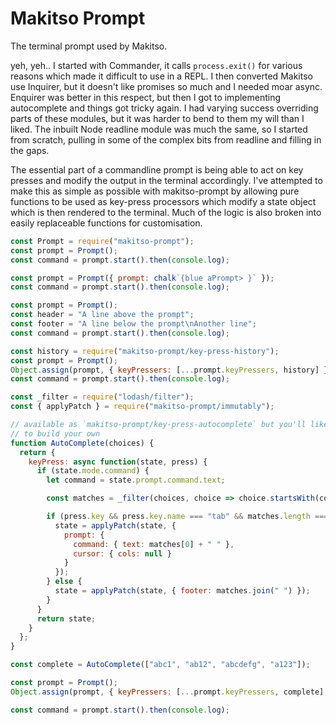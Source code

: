 # Makitso Prompt

The terminal prompt used by Makitso.

yeh, yeh.. I started with Commander, it calls `process.exit()` for various
reasons which made it difficult to use in a REPL. I then converted Makitso use
Inquirer, but it doesn't like promises so much and I needed moar async.
Enquirer was better in this respect, but then I got to implementing autocomplete
and things got tricky again. I had varying success overriding parts of these
modules, but it was harder to bend to them my will than I liked. The inbuilt
Node readline module was much the same, so I started from scratch, pulling in
some of the complex bits from readline and filling in the gaps.

The essential part of a commandline prompt is being able to act on key presses
and modify the output in the terminal accordingly. I've attempted to make this
as simple as possible with makitso-prompt by allowing pure functions to be used
as key-press processors which modify a state object which is then rendered to
the terminal. Much of the logic is also broken into easily replaceable functions
for customisation.

```js
const Prompt = require("makitso-prompt");
const prompt = Prompt();
const command = prompt.start().then(console.log);
```

```js
const prompt = Prompt({ prompt: chalk`{blue aPrompt> }` });
const command = prompt.start().then(console.log);
```

```js
const prompt = Prompt();
const header = "A line above the prompt";
const footer = "A line below the prompt\nAnother line";
const command = prompt.start().then(console.log);
```

```js
const history = require("makitso-prompt/key-press-history");
const prompt = Prompt();
Object.assign(prompt, { keyPressers: [...prompt.keyPressers, history] });
const command = prompt.start().then(console.log);
```

```js
const _filter = require("lodash/filter");
const { applyPatch } = require("makitso-prompt/immutably");

// available as `makitso-prompt/key-press-autocomplete` but you'll likely want
// to build your own
function AutoComplete(choices) {
  return {
    keyPress: async function(state, press) {
      if (state.mode.command) {
        let command = state.prompt.command.text;

        const matches = _filter(choices, choice => choice.startsWith(command));

        if (press.key && press.key.name === "tab" && matches.length === 1) {
          state = applyPatch(state, {
            prompt: {
              command: { text: matches[0] + " " },
              cursor: { cols: null }
            }
          });
        } else {
          state = applyPatch(state, { footer: matches.join(" ") });
        }
      }
      return state;
    }
  };
}

const complete = AutoComplete(["abc1", "ab12", "abcdefg", "a123"]);

const prompt = Prompt();
Object.assign(prompt, { keyPressers: [...prompt.keyPressers, complete] });

const command = prompt.start().then(console.log);
```
